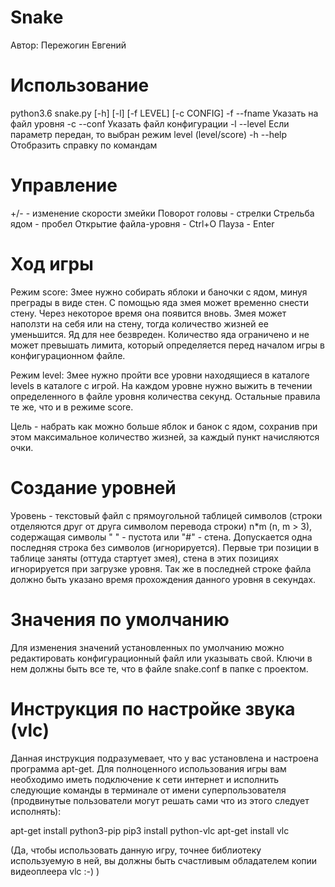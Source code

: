 Snake
=====

Автор: Пережогин Евгений



Использование
=============

python3.6 snake.py [-h] [-l] [-f LEVEL] [-c CONFIG]
-f  --fname     Указать на файл уровня
-с  --conf      Указать файл конфигурации
-l  --level     Если параметр передан, то выбран режим level (level/score)
-h  --help      Отобразить справку по командам



Управление
==========

+/-                   - изменение скорости змейки
Поворот головы        - стрелки
Стрельба ядом         - пробел
Открытие файла-уровня - Ctrl+O
Пауза                 - Enter



Ход игры
========

Режим score:
Змее нужно собирать яблоки и баночки с ядом, минуя преграды в виде стен.
С помощью яда змея может временно снести стену. Через некоторое время она
появится вновь. Змея может наползти на себя или на стену, тогда количество
жизней ее уменьшится. Яд для нее безвреден. Количество яда ограничено и
не может превышать лимита, который определяется перед началом игры в
конфигурационном файле.

Режим level:
Змее нужно пройти все уровни находящиеся в каталоге levels в каталоге с
игрой. На каждом уровне нужно выжить в течении определенного в файле уровня
количества секунд. Остальные правила те же, что и в режиме score.

Цель - набрать как можно больше яблок и банок с ядом, сохранив при этом
максимальное количество жизней, за каждый пункт начисляются очки.



Создание уровней
================

Уровень - текстовый файл с прямоугольной таблицей символов (строки отделяются
друг от друга символом перевода строки) n*m (n, m > 3), содержащая символы
" " - пустота или "#" - стена. Допускается одна последняя строка без символов
(игнорируется). Первые три позиции в таблице заняты (оттуда стартует змея),
стена в этих позициях игнорируется при загрузке уровня. Так же в последней
строке файла должно быть указано время прохождения данного уровня в секундах.



Значения по умолчанию
=====================

Для изменения значений установленных по умолчанию можно редактировать 
конфигурационный файл или указывать свой. Ключи в нем должны быть все
те, что в файле snake.conf в папке с проектом.



Инструкция по настройке звука (vlc)
===================================

Данная инструкция подразумевает, что у вас установлена и настроена программа
apt-get.
Для полноценного использования игры вам необходимо иметь подключение к сети
интернет и исполнить следующие команды в терминале от имени суперпользователя
(продвинутые пользователи могут решать сами что из этого следует исполнять):

apt-get install python3-pip
pip3 install python-vlc
apt-get install vlc

(Да, чтобы использовать данную игру, точнее библиотеку используемую в ней,
вы должны быть счастливым обладателем копии видеоплеера vlc :-) )
